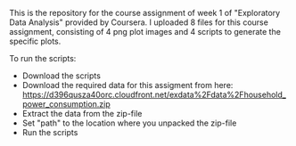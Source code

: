 This is the repository for the course assignment of week 1 of "Exploratory Data Analysis" provided by Coursera. I uploaded 8 files for this course assignment, consisting of 4 png plot images and 4 scripts to generate the specific plots.
  
 To run the scripts:
 * Download the scripts
 * Download the required data for this assigment from here: https://d396qusza40orc.cloudfront.net/exdata%2Fdata%2Fhousehold_power_consumption.zip
 * Extract the data from the zip-file
 * Set "path" to the location where you unpacked the zip-file
 * Run the scripts
